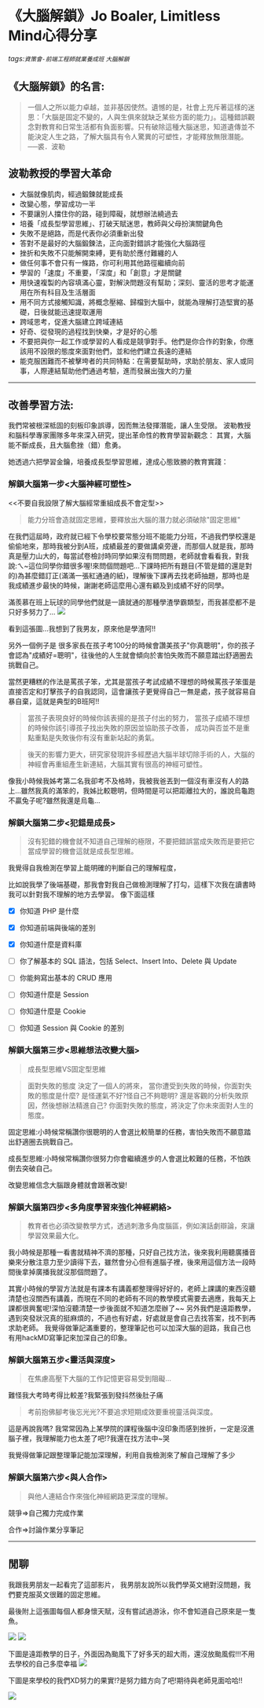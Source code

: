 # 《大腦解鎖》Jo Boaler, Limitless Mind心得分享
###### tags:`資策會-前端工程師就業養成班` `大腦解鎖`

## 《大腦解鎖》的名言:
> 一個人之所以能力卓越，並非基因使然。遺憾的是，社會上充斥著這樣的迷思：「大腦是固定不變的，人與生俱來就缺乏某些方面的能力」。這種錯誤觀念對教育和日常生活都有負面影響。只有破除這種大腦迷思，知道遺傳並不能決定人生之路，了解大腦具有令人驚異的可塑性，才能釋放無限潛能。──裘．波勒


## 波勒教授的學習大革命
* 大腦就像肌肉，經過鍛鍊就能成長
* 改變心態，學習成功一半
* 不要讓別人擋住你的路，碰到障礙，就想辦法繞過去
* 培養「成長型學習思維」、打破天賦迷思，教師與父母扮演關鍵角色
* 失敗不是絕路，而是代表你必須重新出發
* 答對不是最好的大腦鍛鍊法，正向面對錯誤才能強化大腦路徑
* 挫折和失敗不只能解開束縛，更有助於應付難纏的人
* 做任何事不會只有一條路，你可利用其他路徑繼續向前
* 學習的「速度」不重要，「深度」和「創意」才是關鍵
* 用快速複製的內容填滿心靈，對解決問題沒有幫助；深刻、靈活的思考才能運用在所有科目及生活層面
* 用不同方式接觸知識，將概念壓縮、歸檔到大腦中，就能為理解打造堅實的基礎，日後就能迅速提取運用
* 跨域思考，促進大腦建立跨域連結
* 好奇、從發現的過程找到快樂，才是好的心態
* 不要把與你一起工作或學習的人看成是競爭對手。他們是你合作的對象，你應該用不設限的態度來面對他們，並和他們建立長遠的連結
* 能克服困難而不被擊垮者的共同特點：在需要幫助時，求助於朋友、家人或同事，人際連結幫助他們通過考驗，進而發展出強大的力量


---

## 改善學習方法:
我們常被根深柢固的刻板印象誤導，因而無法發揮潛能，讓人生受限。
波勒教授和腦科學專家團隊多年來深入研究，提出革命性的教育學習新觀念：
其實，大腦能不斷成長，且大腦愈挫（錯）愈勇。

她透過六把學習金鑰，培養成長型學習思維，達成心態致勝的教育實踐：
### 解鎖大腦第一步<大腦神經可塑性>
<<不要自我設限了解大腦經常重組成長不會定型>>
> 能力分班會造就固定思維，要釋放出大腦的潛力就必須破除"固定思維"

在我們這屆時，政府就已經下令學校要常態分班不能能力分班，不過我們學校還是偷偷地來，那時我被分到A班，成績最差的要做講桌旁邊，而那個人就是我，那時真是壓力山大的，每當試卷檢討時同學如果沒有問問題，老師就會看看我，對我說:ㄟ~這位同學你錯很多喔!來問個問題吧...下課時把所有題目(不管是錯的還是對的)為甚麼錯訂正(滿滿一張紅通通的紙)，理解後下課再去找老師抽題，那時也是我成績進步最快的時候，謝謝老師這麼用心還有顧及到成績不好的同學。

滿羨慕在班上玩球的同學他們就是一讀就通的那種學渣學霸類型，而我甚麼都不是只好多努力了...
![](https://i.imgur.com/L9vBUvb.png)

看到這張圖...我想到了我男友，原來他是學渣阿!!

另外一個例子是
很多家長在孩子考100分的時候會讚美孩子"你真聰明"，你的孩子會認為"成績好=聰明"，往後他的人生就會傾向於害怕失敗而不願意踏出舒適圈去挑戰自己。

當然更糟糕的作法是罵孩子笨，尤其是當孩子考試成績不理想的時候罵孩子笨蛋是直接否定和打擊孩子的自我認同，這會讓孩子更覺得自己一無是處，孩子就容易自暴自棄，這就是典型的B班阿!!

> 當孩子表現良好的時候你該表揚的是孩子付出的努力，
> 當孩子成績不理想的時候你該引導孩子找出失敗的原因並協助孩子改善，
> 成功與否並不是重點重點是失敗後你有沒有重新站起的勇氣。

> 後天的影響力更大，研究家發現許多經歷過大腦半球切除手術的人，大腦的神經會再重組產生新連結，大腦其實有很高的神經可塑性。

像我小時候我姊考第二名我卻考不及格時，我被我爸丟到一個沒有車沒有人的路上...雖然我真的滿笨的，我姊比較聰明，但時間是可以把距離拉大的，誰說烏龜跑不贏兔子呢?雖然我還是烏龜...

### 解鎖大腦第二步<犯錯是成長>
> 沒有犯錯的機會就不知道自己理解的極限，不要把錯誤當成失敗而是要把它當成學習的機會這就是成長型思維。

我覺得自我檢測在學習上能明確的判斷自己的理解程度，

比如說我學了後端基礎，那我會對我自己做檢測理解了打勾，這樣下次我在讀書時我可以針對我不理解的地方去學習。
像下面這樣
- [x] 你知道 PHP 是什麼
- [x] 你知道前端與後端的差別
- [x] 你知道什麼是資料庫
- [ ] 你了解基本的 SQL 語法，包括 Select、Insert Into、Delete 與 Update
- [ ] 你能夠寫出基本的 CRUD 應用
- [ ] 你知道什麼是 Session
- [ ] 你知道什麼是 Cookie
- [ ] 你知道 Session 與 Cookie 的差別


### 解鎖大腦第三步<思維想法改變大腦>
> 成長型思維VS固定型思維

> 面對失敗的態度 決定了一個人的將來，
> 當你遭受到失敗的時候，你面對失敗的態度是什麼?
> 是怪運氣不好?怪自己不夠聰明?
> 還是客觀的分析失敗原因，然後想辦法精進自己?
> 你面對失敗的態度，將決定了你未來面對人生的態度。
> 

固定思維:小時候常稱讚你很聰明的人會選比較簡單的任務，害怕失敗而不願意踏出舒適圈去挑戰自己。

成長型思維:小時候常稱讚你很努力你會繼續進步的人會選比較難的任務，不怕跌倒去突破自己。

改變思維信念大腦跟身體就會跟著改變!



### 解鎖大腦第四步<多角度學習來強化神經網絡>
> 教育者也必須改變教學方式，透過刺激多角度腦區，例如演話劇辯論，來讓學習效果最大化。
> 
我小時候是那種一看書就精神不濟的那種，只好自己找方法，後來我利用聽廣播音樂來分散注意力至少讀得下去，雖然會分心但有進腦子裡，後來用這個方法一段時間後拿掉廣播我就沒那個問題了。

其實小時候的學習方法就是有課本有講義都整理得好好的，老師上課講的東西沒聽清楚也沒關西有講義，而現在不同的老師有不同的教學模式需要去適應，我每天上課都很興奮呢!深怕沒聽清楚一步後面就不知道怎麼辦了~~
另外我們是遠距教學，遇到突發狀況真的挺麻煩的，不過也有好處，好處就是會自己去找答案，找不到再求助老師。
我覺得做筆記滿重要的，整理筆記也可以加深大腦的迴路，我自己也有用hackMD寫筆記來加深自己的印象。

### 解鎖大腦第五步<靈活與深度>
> 在焦慮高壓下大腦的工作記憶更容易受到阻礙...
> 
難怪我大考時考得比較差?我緊張到發抖然後肚子痛

> 考前抱佛腳考後忘光光?不要追求短期成效要重視靈活與深度。

這是再說我嗎?
我常常因為上某學院的課程後腦中沒印象而感到挫折，一定是沒進腦子裡，我理解能力也太差了吧!?我還在找方法中~哭

我覺得做筆記跟整理筆記能加深理解，利用自我檢測來了解自己理解了多少

### 解鎖大腦第六步<與人合作>
> 與他人連結合作來強化神經網路更深度的理解。

競爭=>自己獨力完成作業

合作=>討論作業分享筆記


---
## 閒聊
我跟我男朋友一起看完了這部影片，
我男朋友說所以我們學英文絕對沒問題，我們要克服英文很難的固定思維。

最後附上這張圖每個人都身懷天賦，沒有嘗試過游泳，你不會知道自己原來是一隻魚。

![](https://i.imgur.com/Qr7MEEh.png)
![](https://i.imgur.com/vZbI2E9.png)

下圖是遠距教學的日子，外面因為颱風下了好多天的超大雨，還沒放颱風假!!!不用去學校的自己多麼幸福
![](https://i.imgur.com/uEEos6M.png)

下圖是來學校的我們XD努力的果實!?是努力錯方向了吧!期待與老師見面哈哈!!

![](https://i.imgur.com/0IvMFMO.png)